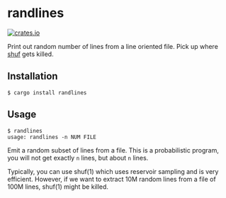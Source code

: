 # randlines

[![crates.io](https://img.shields.io/crates/v/$randlines.svg)](https://crates.io/crates/randlines)

Print out random number of lines from a line oriented file. Pick up where
[shuf](https://www.gnu.org/software/coreutils/manual/html_node/shuf-invocation.html)
gets killed.

## Installation

```
$ cargo install randlines
```

## Usage

```shell
$ randlines
usage: randlines -n NUM FILE
```

Emit a random subset of lines from a file. This is a probabilistic program, you
will not get exactly `n` lines, but about `n` lines.

Typically, you can use shuf(1) which uses reservoir sampling and is very
efficient. However, if we want to extract 10M random lines from a file of 100M
lines, shuf(1) might be killed.
